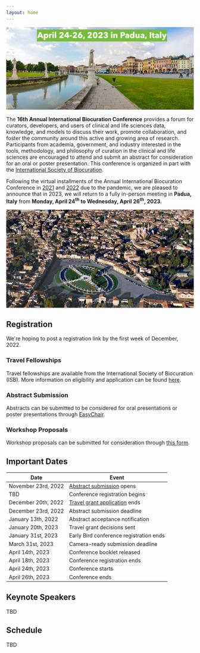 ```yaml
---
layout: home
---
```


<img src="img/padua-2.jpg" alt="panoramic photo of Padua" />

The **16th Annual International Biocuration Conference** provides a forum for curators, developers, and
users of clinical and life sciences data, knowledge, and models to discuss their
work, promote collaboration, and foster the community around this active and
growing area of research. Participants from academia, government, and industry
interested in the tools, methodology, and philosophy of curation in the clinical
and life sciences are encouraged to attend and submit an abstract for
consideration for an oral or poster presentation. This conference is organized in part with the
[International Society of Biocuration](https://www.biocuration.org).

Following the virtual installments of the Annual International Biocuration Conference in 
[2021](https://www.biocuration.org/14th-annual-biocuration-conference-virtual/)
and [2022](https://www.biocuration.org/15th-annual-biocuration-conference-virtual/) due to the 
pandemic, we are pleased to announce that in 2023, we
will return to a fully in-person meeting in **Padua, Italy** from **Monday, April
24<sup>th</sup> to Wednesday, April 26<sup>th</sup>, 2023**.

<img src="img/padua-1.jpg" alt="panoramic photo of Padua" />

## Registration

We're hoping to post a registration link by the first week of December, 2022.

### Travel Fellowships

Travel fellowships are available from the International Society of Biocuration (ISB).
More information on eligibility and application can be found [here](https://www.biocuration.org/travel-fellowship).

### Abstract Submission

Abstracts can be submitted to be considered for oral presentations or
poster presentations through [EasyChair](https://easychair.org/conferences/?conf=biocuration2023).

### Workshop Proposals

Workshop proposals can be submitted for consideration through [this form](https://forms.gle/iYUu2RN25TgUMW7x9).

## Important Dates

| Date                | Event                                                                                 |
|---------------------|---------------------------------------------------------------------------------------|
| November 23rd, 2022 | [Abstract submission](https://easychair.org/conferences/?conf=biocuration2023) opens  |
| TBD                 | Conference registration begins                                                        |
| December 20th, 2022 | [Travel grant application](https://www.biocuration.org/travel-fellowship) ends        |
| December 23rd, 2022 | Abstract submission deadline                                                          |
| January 13th, 2022  | Abstract acceptance notification                                                      |
| January 20th, 2023  | Travel grant decisions sent                                                           |
| January 31st, 2023  | Early Bird conference registration ends                                               |
| March 31st, 2023    | Camera-ready submission deadline                                                      |
| April 14th, 2023    | Conference booklet released                                                           |
| April 18th, 2023    | Conference registration ends                                                          |
| April 24th, 2023    | Conference starts                                                                     |
| April 26th, 2023    | Conference ends                                                                       |

## Keynote Speakers

TBD

## Schedule

TBD
